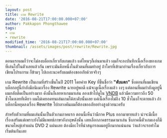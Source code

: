 ```yaml
---
layout: post
title: เกม Rewrite
date: '2016-08-21T17:00:00.000+07:00'
author: Pakkapon Phongthawee
tags:
- เกม
- rewrite
modified_time: '2016-08-21T17:00:00.000+07:00'
thumbnail: /assets/images/post/rewrite/Rewrite.jpg
---
```

ตอนแรกผมก็ว่าจะไม่ลงบล็อกเกี่ยวกับเกมแล้ว แต่ไหนๆก็เล่นมาแล้ว ผมก็จะลงบันทึกเนื้อเรื่องของเกมที่เล่นไปในตัวเลยแล้วกัน เพราะมันคือหนึ่งในตัวตนที่ผมทำอยู่ ถ้าใครที่เข้ามาอ่านเรื่องเกี่ยวกับการเขียนโปรแกรม ก็ข้ามๆ ไปเถอะนะครับผมต้องขออภัยด้วยจริงๆ

เกม Rewrite เป็นเกมที่สร้างขึ้นในปี 2011 โดยค่าย Key ที่ขึ้นชื่อว่า **"ตับแตก"** ซึ่งตอนที่ผมเขียนบล็อกอยู่นี้กำลังมีอนิเมะเรื่อง Rewrite ฉายอยู่พอดี แม้จะดูเนื้อเรื่องแล้ว งงๆ แต่ตอนที่ผมกำลังดูอยู่นี้ผมกลับติดเป็นอย่างมาก ดังนั้นก็เลยหาเกมมาเล่น ลองเข้าไปดูใน [VNDB](https://vndb.org/v751) แล้วมีความยาวถึง 50 ชั่วโมงเลยทีเดียว ผมไม่เคยอดทนเล่นเกมได้ละดับนั้นเลย แค่เนื้อเรื่องไม่ถึง 10 ชั่วโมงก็จะตายแล้ว ถ้าบล็อกนี้หยุดลงเรื่อง Rewrite ไปกลางคันผมก็ต้องขออภัยอย่างสูงด้วยนะครับ

สำหรับตัวเกมที่ผมเล่นนั้นเป็นตัวเกมภาคแรก ตอนนี้เห็นว่ามีภาค Plus ออกมาขายแล้ว น่าจะมีเนื้อเรื่องเสริมแต่เพราะยังไม่มีแพทช์ภาษาอังกฤษดังนั้น เลยเลือกภาคธรรมดามาเล่น ซึ่งภาคนี้ตัวเกมเองก็มีขนาดใหญ่เท่าแผ่น DVD 2 แผ่นเลย ต้องมีอะไรที่น่าสนุกรอผมอยู่อีกมากแน่นอน ว่าแล้วจะรอทำไมเริ่มต้นกันเลย
